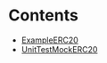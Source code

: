 

# Contents
- [ExampleERC20](ExampleERC20.sol/contract.ExampleERC20.md)
- [UnitTestMockERC20](UnitTestMockERC20.sol/contract.UnitTestMockERC20.md)

